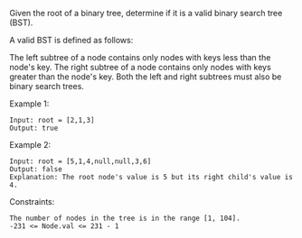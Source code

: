 Given the root of a binary tree, determine if it is a valid binary search tree (BST).<br>

A valid BST is defined as follows:<br>

The left subtree of a node contains only nodes with keys less than the node's key. The right subtree of a node contains only nodes with keys greater than the node's key. Both the left and right subtrees must also be binary search trees.<br>

Example 1:

    Input: root = [2,1,3]
    Output: true

Example 2:

    Input: root = [5,1,4,null,null,3,6]
    Output: false
    Explanation: The root node's value is 5 but its right child's value is 4.

Constraints:

    The number of nodes in the tree is in the range [1, 104].
    -231 <= Node.val <= 231 - 1
